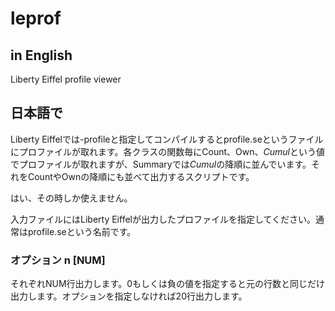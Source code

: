 # leprof
## in English
Liberty Eiffel profile viewer

## 日本語で
Liberty Eiffelでは-profileと指定してコンパイルするとprofile.seというファイルにプロファイルが取れます。各クラスの関数毎にCount、Own、*Cumul*という値でプロファイルが取れますが、Summaryでは*Cumul*の降順に並んでいます。それをCountやOwnの降順にも並べて出力するスクリプトです。

はい、その時しか使えません。

入力ファイルにはLiberty Eiffelが出力したプロファイルを指定してください。通常はprofile.seという名前です。

### オプション n [NUM]
それぞれNUM行出力します。0もしくは負の値を指定すると元の行数と同じだけ出力します。オプションを指定しなければ20行出力します。
